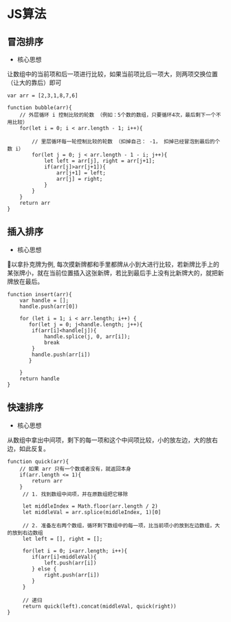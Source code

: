 # JS算法

## 冒泡排序
- 核心思想

让数组中的当前项和后一项进行比较，如果当前项比后一项大，则两项交换位置（让大的靠后）即可
```
var arr = [2,3,1,8,7,6]

function bubble(arr){
    // 外层循环 i 控制比较的轮数 （例如：5个数的数组，只要循环4次，最后剩下一个不用比较）
    for(let i = 0; i < arr.length - 1; i++){

        // 里层循环每一轮控制比较的轮数 （扣掉自己： -1， 扣掉已经冒泡到最后的个数 i）
        for(let j = 0; j < arr.length - 1 - i; j++){
            let left = arr[j], right = arr[j+1];
            if(arr[j]>arr[j+1]){
                arr[j+1] = left;
                arr[j] = right;
            }
        }
    }
    return arr
}
```

## 插入排序
- 核心思想

以拿扑克牌为例, 每次摸新牌都和手里都牌从小到大进行比较，若新牌比手上的某张牌小，就在当前位置插入这张新牌，若比到最后手上没有比新牌大的，就把新牌放在最后。

```
function insert(arr){
    var handle = [];
    handle.push(arr[0])

    for (let i = 1; i < arr.length; i++) {
       for(let j = 0; j<handle.length; j++){
        if(arr[i]<handle[j]){
            handle.splice(j, 0, arr[i]);
            break
        }
        handle.push(arr[i])
       }
        
    }
    return handle
}
```

## 快速排序
- 核心思想

从数组中拿出中间项，剩下的每一项和这个中间项比较，小的放左边，大的放右边，如此反复。

```
function quick(arr){
    // 如果 arr 只有一个数或者没有，就返回本身
    if(arr.length <= 1){
        return arr
    }
     // 1. 找到数组中间项，并在原数组把它移除

     let middleIndex = Math.floor(arr.length / 2)
     let middleVal = arr.splice(middleIndex, 1)[0]

     // 2. 准备左右两个数组，循环剩下数组中的每一项，比当前项小的放到左边数组，大的放到右边数组
     let left = [], right = [];

     for(let i = 0; i<arr.length; i++){
        if(arr[i]<middleVal){
            left.push(arr[i])
        } else {
            right.push(arr[i])
        }
     }
     
     // 递归
     return quick(left).concat(middleVal, quick(right))
}
```
